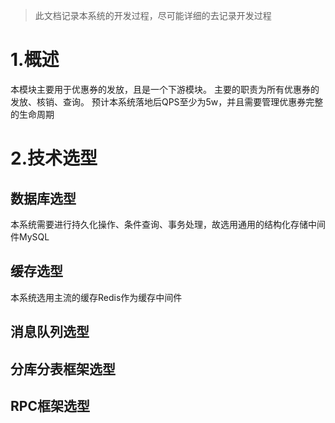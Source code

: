 > 此文档记录本系统的开发过程，尽可能详细的去记录开发过程

# 1.概述
本模块主要用于优惠券的发放，且是一个下游模块。
主要的职责为所有优惠券的发放、核销、查询。
预计本系统落地后QPS至少为5w，并且需要管理优惠券完整的生命周期

# 2.技术选型

## 数据库选型

本系统需要进行持久化操作、条件查询、事务处理，故选用通用的结构化存储中间件MySQL

## 缓存选型

本系统选用主流的缓存Redis作为缓存中间件

## 消息队列选型

## 分库分表框架选型

## RPC框架选型